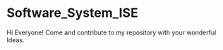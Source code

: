 # Software_System_ISE
Hi Everyone! Come and contribute to my repository with your wonderful Ideas. 
